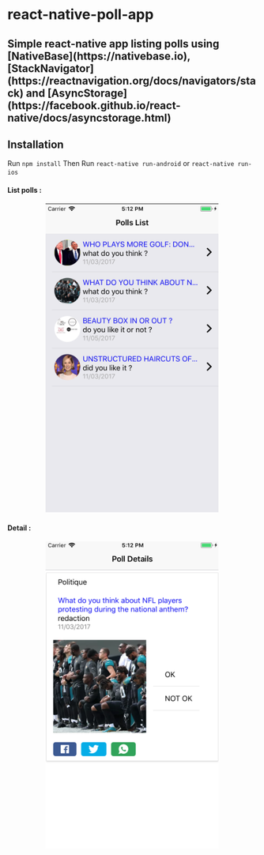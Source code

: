 # react-native-poll-app
<h2>Simple react-native app listing polls using [NativeBase](https://nativebase.io), [StackNavigator](https://reactnavigation.org/docs/navigators/stack) and [AsyncStorage](https://facebook.github.io/react-native/docs/asyncstorage.html)</h2>

## Installation

Run `npm install`
Then Run `react-native run-android` or `react-native run-ios`


<h4>List polls :</h4>
<p align="center">
  <img src="https://github.com//HichamGS/react-native-poll-app/blob/master/images/listing-polls.png?raw=true" width="350"/>
</p>

<h4>Detail :</h4>
<p align="center">
  <img src="https://github.com/HichamGS/react-native-poll-app/blob/master/images/details-poll.png" width="350"/>
</p>
